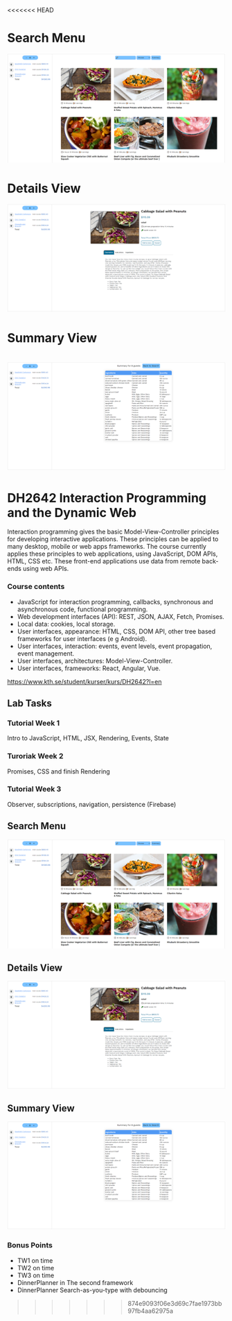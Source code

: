 <<<<<<< HEAD
# Search Menu
![](Images/SearchMenu.png)

# Details View
![](Images/Details.png)

# Summary View
![](Images/Summary.png)
=======
# DH2642 Interaction Programming and the Dynamic Web

Interaction programming gives the basic Model-View-Controller principles for developing interactive applications. These principles can be applied to many desktop, mobile or web apps frameworks. The course currently applies these principles to web applications, using JavaScript, DOM APIs, HTML, CSS etc. These front-end applications use data from remote back-ends using web APIs.

### Course contents

- JavaScript for interaction programming, callbacks, synchronous and asynchronous code, functional programming.
- Web development interfaces (API): REST, JSON, AJAX, Fetch, Promises.
- Local data: cookies, local storage.
- User interfaces, appearance: HTML, CSS, DOM API, other tree based frameworks for user interfaces (e g Android).
- User interfaces, interaction: events, event levels, event propagation, event management.
- User interfaces, architectures: Model-View-Controller.
- User interfaces, frameworks: React, Angular, Vue.

https://www.kth.se/student/kurser/kurs/DH2642?l=en

## Lab Tasks
### Tutorial Week 1
Intro to JavaScript, HTML, JSX, Rendering, Events, State

### Turoriak Week 2
Promises, CSS and finish Rendering

### Tutorial Week 3
Observer, subscriptions, navigation, persistence (Firebase)

## Search Menu
<img src="Images/SearchMenu.png" width="700" />

## Details View
<img src="Images/Details.png" width="700" />

## Summary View
<img src="Images/Summary.png" width="700" />

### Bonus Points
- TW1 on time
- TW2 on time
- TW3 on time
- DinnerPlanner in The second framework
- DinnerPlanner Search-as-you-type with debouncing
>>>>>>> 874e9093f06e3d69c7fae1973bb97fb4aa62975a
